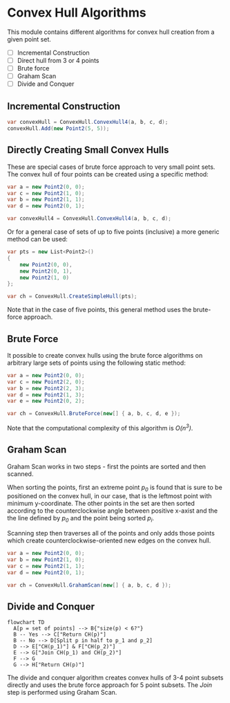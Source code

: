 # Convex Hull Algorithms

This module contains different algorithms for convex hull creation from a given point set.

- [ ] Incremental Construction
- [ ] Direct hull from 3 or 4 points
- [ ] Brute force
- [ ] Graham Scan
- [ ] Divide and Conquer

## Incremental Construction

<!-- snippet: AddPoint -->
```cs
var convexHull = ConvexHull.ConvexHull4(a, b, c, d);
convexHull.Add(new Point2(5, 5));
```
<!-- endSnippet -->

## Directly Creating Small Convex Hulls

These are special cases of brute force approach to very small point sets. The convex hull of four points can be created using a specific method:

<!-- snippet: ConvexHull4 -->
```cs
var a = new Point2(0, 0);
var c = new Point2(1, 0);
var b = new Point2(1, 1);
var d = new Point2(0, 1);

var convexHull4 = ConvexHull.ConvexHull4(a, b, c, d);
```
<!-- endSnippet -->

Or for a general case of sets of up to five points (inclusive) a more generic method can be used:

<!-- snippet: SimpleConvexHull -->
```cs
var pts = new List<Point2>()
{
    new Point2(0, 0),
    new Point2(0, 1),
    new Point2(1, 0)
};

var ch = ConvexHull.CreateSimpleHull(pts);
```
<!-- endSnippet -->

Note that in the case of five points, this general method uses the brute-force approach.

## Brute Force

 It possible to create convex hulls using the brute force algorithms on arbitrary large sets of points using the following static method:
 
<!-- snippet: BruteForceConvexHull -->
```cs
var a = new Point2(0, 0);
var c = new Point2(2, 0);
var b = new Point2(2, 3);
var d = new Point2(1, 3);
var e = new Point2(0, 2);

var ch = ConvexHull.BruteForce(new[] { a, b, c, d, e });
```
<!-- endSnippet -->

Note that the computational complexity of this algorithm is _O(n<sup>3</sup>)_.

## Graham Scan

Graham Scan works in two steps - first the points are sorted and then scanned.

When sorting the points, first an extreme point _p<sub>0</sub>_ is found that is sure to be positioned on the convex hull, in our case, that is the leftmost point with minimum y-coordinate. The other points in the set are then sorted according to the counterclockwise angle between positive x-axist and the the line defined by _p<sub>0</sub>_ and the point being sorted _p<sub>i</sub>_.

Scanning step then traverses all of the points and only adds those points which create counterclockwise-oriented new edges on the convex hull.

<!-- snippet: GrahamScanConvexHull -->
```cs
var a = new Point2(0, 0);
var b = new Point2(1, 0);
var c = new Point2(1, 1);
var d = new Point2(0, 1);

var ch = ConvexHull.GrahamScan(new[] { a, b, c, d });
```
<!-- endSnippet -->

## Divide and Conquer

```mermaid
flowchart TD
  A[p = set of points] --> B{"size(p) < 6?"}
  B -- Yes --> C["Return CH(p)"]
  B -- No --> D[Split p in half to p_1 and p_2]
  D --> E["CH(p_1)"] & F["CH(p_2)"]
  E --> G["Join CH(p_1) and CH(p_2)"]
  F --> G
  G --> H["Return CH(p)"]
```

The divide and conquer algorithm creates convex hulls of 3-4 point subsets directly and uses the brute force approach for 5 point subsets. The _Join_ step is performed using Graham Scan.
